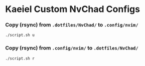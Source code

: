 # Kaeiel Custom NvChad Configs

### Copy (rsync) from `.dotfiles/NvChad/` to `.config/nvim/`
```bash
./script.sh u
```

### Copy (rsync) from `.config/nvim/` to `.dotfiles/NvChad/`
```bash
./script.sh r
```

